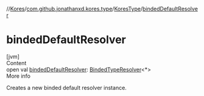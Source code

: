 //[Kores](../../index.md)/[com.github.jonathanxd.kores.type](../index.md)/[KoresType](index.md)/[bindedDefaultResolver](binded-default-resolver.md)



# bindedDefaultResolver  
[jvm]  
Content  
open val [bindedDefaultResolver](binded-default-resolver.md): [BindedTypeResolver](../-binded-type-resolver/index.md)<*>  
More info  


Creates a new binded default resolver instance.

  



